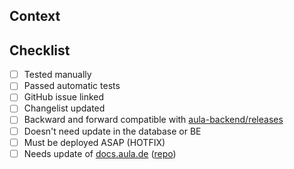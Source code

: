 ## Context <!-- ie. explanations, background, documentation -->

<!-- Example:
After the last update it became apparent that we did fetch the new results, but didn't actually store them properly. This caused a glitch in the UI whenever the user would refresh the page. This PR changes the way we store them using MethodX.
-->

## Checklist

- [ ] Tested manually <!-- you can strikethrough this option in case you haven't tested manually -->
- [ ] Passed automatic tests <!-- you can strikethrough this option in case you haven't run the automatic tests for some reason -->
- [ ] GitHub issue linked <!-- Use the "Development" field of the Issue, or add a link if it's outside this Repo -->
- [ ] Changelist updated
- [ ] Backward and forward compatible with [aula-backend/releases](https://github.com/aula-app/aula-backend/releases) <!-- If not, please describe in detail and include other PR links -->
- [ ] Doesn't need update in the database or BE <!-- If it does, please describe how to deploy it without downtime -->
- [ ] Must be deployed ASAP (HOTFIX)
- [ ] Needs update of [docs.aula.de](https://docs.aula.de/) ([repo](https://github.com/leonard-haas/docs_aula)) <!-- If it does, please ping Leonard OR include link to the change in the docs repo -->
